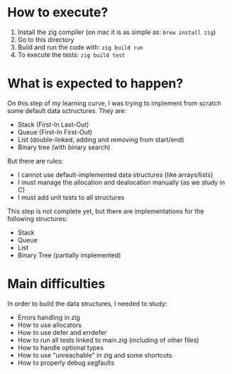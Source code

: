 # How to execute?

1. Install the zig compiler (on mac it is as simple as: `brew install zig`)
2. Go to this directory
3. Build and run the code with: `zig build run`
4. To execute the tests: `zig build test`

# What is expected to happen?

On this step of my learning curve, I was trying to implement from scratch some
default data sctructures. They are:
- Stack (First-In Last-Out)
- Queue (First-In First-Out)
- List (double-linked, adding and removing from start/end)
- Binary tree (with binary search)

But there are rules:
- I cannot use default-implemented data structures (like arrays/lists)
- I must manage the allocation and dealocation manually (as we study in C)
- I must add unit tests to all structures

This step is not complete yet, but there are implementations for the following structures:
- Stack
- Queue
- List
- Binary Tree (partially implemented)

# Main difficulties

In order to build the data structures, I needed to study:
- Errors handling in zig
- How to use allocators
- How to use defer and errdefer
- How to run all tests linked to main.zig (including of other files)
- How to handle optional types
- How to use "unreachable" in zig and some shortcuts
- How to properly debug segfaults
